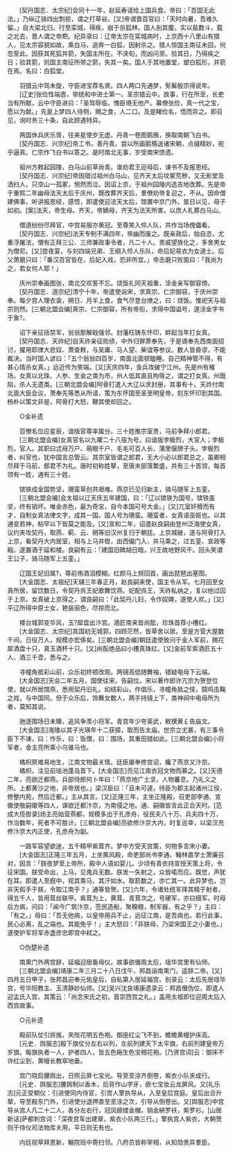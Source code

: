<!-- { "loadSidebar": true } -->
　　[契丹国志．太宗纪]会同十一年，赵延寿请给上国兵食。帝曰：「吾国无此法。」乃纵辽骑四出剽掠，谓之打草谷。[又]帝谓晋百官曰：「天时向暑，吾难久留。」自大梁北归，行至栾城，得疾，崩于杀狐林。国人剖其腹，实以盐数斗，载之北去，晋人谓之帝羓。纪异录曰：辽帝太宗在栾城病时，上京西十八里山有猎人，见太宗容貌如故，乘白马，追奔一白狐，因射杀之。猎人惊国主南征未回，何忽至此。因获其死狐并箭，失国主所在。不浃旬，而凶问至。验其日，乃得疾之日；验其箭，则国主南征所带之箭，失其一矣。国人于其地置堂，塑白狐形，并箭在焉。名曰：白狐堂。 

　　羽猎云中驾未旋，守臣进宝荐名贤。四人两口先通梦，髣髴殷宗得说年。 
　　[辽史]张俭性端悫，举统和中进士第一。圣宗猎云中。故事，行在所至，长吏当有所献，云中守臣进曰：「圣驾辱临，愧臣境无他产。幕僚张俭，真一代之宝，愿以为献。」先是上梦四人侍侧，赐之食，人二口。及是睹俭名，悟而异之。即召见，询时务三十条，自此顾遇特异。 

　　两国休兵庆乐胥，往来星使岁无虚。丹青一卷图鹅鴈，换取南朝飞白书。 
　　[契丹国志．兴宗纪]帝工书，善丹青。尝以所画鹅鴈送诸宋朝，点缀精妙，宛乎逼真。仁宗作飞白书以答之。是时南北无事，岁受南宋馈遗。 

　　祖州方敕起园陵，白马山前草尚青。谁劝君王迎母后，谏书不及报恩经。 
　　[契丹国志．兴宗纪]帝因猎过祖州白马山，见齐天太后坟冢荒秽，又无影堂及洒扫人，只空山一孤冢，恻然而泣。因诏上京，于祖州园陵内选吉地改葬。先是帝于重熙二年幽母法天太后于庆州，既改葬齐天后，羣僚劝帝复迎之，不从。因命僧建佛事，听讲报恩经，感悟，即遣使迎法天太后，馆置中京门外。筮日以见，母子如初。[案]法天，帝生母。齐天，帝嫡母，齐天为法天所害，以庶人礼葬白马山。 

　　僧道纷纷尽拜官，中宫易服亦黄冠。至尊笑入伶人队，共作当场傀儡看。 
　　[契丹国志．兴宗纪]法天专制不满四年，帝幽而废之。既亲政后，始自恣，尤重浮屠法，僧有正拜三公、三师兼政事令者，凡二十人。贵戚望族化之，多舍男女为僧尼。[又]尝夜宴，与刘四端兄弟、王纲入伶人乐队，命后妃易衣为女道士。后父萧磨只曰：「番汉百官皆在，后妃入戏，恐非所宜。」帝击磨只败面曰：「我尚为之，若女何人耶！」 

　　庆州崇奉画图张，南北交欢誓不忘。烧饭礼同天祖重，涂金亲写御容傍。 
　　[契丹国志．道宗纪]清宁十年，帝遣使诣宋，求真宗、仁宗御容，于庆州崇奉。每夕宫人理衣衾，朔日、月半上食，食气尽登台燎之，曰：烧饭。惟祀天与祖宗则然。[三朝北盟会编]真宗、仁宗御容，所有帝衔，求得中国谥号，遂涂金字书于象?。 

　　诏下亲征括禁军，翁翁那解戢强邻。封藩枉铸东怀印，衅起当年打女真。 
　　[契丹国志．天祚纪]自天祚亲征败绩，中外归罪萧奉先，于是谪奉先西南面招讨，擢用耶律大悲奴、萧查敕，与吴庸、马人望、柴谊等参议。数人皆昏谬，不能裁决。当时国人谚曰：「五个翁翁四百岁，南面北面顿瞌睡。自己精神管不得，有甚心情杀女真。」远近传为笑端。[又]天庆四年，金兵攻破宁江州。先是州有榷场，女真以北珠、人参、生金之类为市，州人低其直且拘辱之，谓之打女真。州既陷，杀人无遗类。[三朝北盟会编]阿骨打遣人大辽以求封册，其事有十。天祚付南北面大臣会议，萧奉先等悉从所请，策为东怀国至圣至明皇帝，刻东怀印到其国。杨朴以策文非是，阿骨打大怒，鞭其使却回之。 

　　○金补遗 

　　百僚名位应星辰，谙版官尊率属分。三十姓推宗室贵，马前争拜小郎君。 
　　[三朝北盟会编]女真官名以九曜二十八宿为号。曰谙版孛极烈，大官人；孛极烈，官人。其职曰忒母万户、萌眼千户、毛毛可百人长、蒲里偃牌子头。孛极烈者，纠官也，犹中国言总管云。其宗室皆谓之郎君，无大小必以郎君总之，虽卿相尽拜于马前，郎君不为礼。唐时初称姓拏，至唐末部落繁盛，共有三十首领，每首领有一姓，通有三十姓。 

　　镔铁成金国势坚，珊蛮草创共艰难。燕京已见归新主，骑马随军上五銮。 
　　[三朝北盟会编]会太祖以辽天庆五年建国，曰：「辽以镔铁为国号，镔铁虽坚，终有销坏。唯金赤色，最为奇宝，自今本国可号大金。」[又]兀室奸猾而有才，自制女真法律文字，成其一国。国人号为珊蛮。珊蛮者，女真语巫妪也。以其通变若神，粘罕以下皆莫之能及。[又]宣和二年，诏遣赵良嗣由登州泛海使女真，议约夹攻契丹，取燕、蓟、云、朔等旧汉州复归于朝廷。上京城破，遂与阿骨打入上京，看契丹大内居室，相与上马并辔，由西偏门入，并马乘之，过五銮、宣政等殿。遂置酒于延和楼。良嗣有云：「建国旧碑胡日暗，兴王故地野风干。回头笑谓王公子，骑马随军上五銮。」 

　　辽国王妃旧属?，尊前侑酒泪模糊。红颜马上频回首，画出琵琶出塞图。 
　　[大金国志．太祖纪]天辅三年春正月，赵良嗣来使，国主令从军。七月回至女真所居，留饮数日，令契丹呉王妃歌舞饮燕。妃配呉王，天祚私纳之，复以他过囚于上京。女真破上京得之，谓良嗣曰：「此契丹儿妇，令作奴婢，遂使人欢。」[又]平辽所得中原士女，艳装丽色，尽掠而北。 

　　楼台城郭变华风，玉?犀盘出汴宫。酒匠南来皆尚酝，珍珠首荐小槽红。 
　　[大金国志．太宗纪]其国初无城郭，四顾茫然，皆草舍以居。至是方营大屋数千间，日役万人，规模亦宏侈矣。[三朝北盟会编]朝廷遣使致问于金人军前，赐花犀酒盘十只，真玉酒杯十只。[又]尚酝绝品曰小槽真珠红。[又]金前军索酒匠五十人、酒三千壶，悉与之。 

　　寻幢角抵彩山前，众乐初终顿改观。两镜高低随舞袖，错疑电母下云端。 
　　[大金国志]天会二年五月，国使往宋，告嗣位。宋以著作郎许亢宗为贺登位使，就以所居馆燕，悉用契丹旧礼，如结彩山，作倡乐，寻幢角抵之伎，鬪鸡击鞠之戏，与中国同。但于众乐后，饰舞女数人，两手持镜上下，类神祠中电母所为者，莫知其说。 

　　驰逐围场日未曛，追风争羡小将军。青宫年少夸英武，敕撰黄￡告庙文。 
　　[大金国志]海陵以其子光瑛年十二获獐，取而告太庙。世宗立尤甚，有三事令臣下不谏，曰：作乐，曰：饭僧，曰：围场，其重田猎如此。[三朝北盟会编]小将军者，金主亮所乘小乌骓马也。 

　　橘枳原难易地生，江南文物最关情。廷臣屡奉修宫诏，纔了燕京又汴京。 
　　橘枳，注见前瑶池蓬岛首下。[大金国志]亮见江南衣冠文物而慕之。[又]天德二年，亮欲迁都燕。兵部侍郎何卜年曰：「燕京地广土坚，人物蕃息，乃礼义之所。上都黄沙之地，非帝居也。」梁汉臣曰：「且未可遽，待臣为郡主起诸州江役，修整内苑，然后迁都。」主从其言。[又]正隆三年，主坐正隆殿，召吏部李通、宣徽使敬嗣徽等四人，谋欲迁都汴京，为南侵之地。通、嗣徽皆言此正合天时。[范成大揽辔录]炀主亮始营燕都，规模多出于孔彦舟，役民夫八十万、兵夫四十万，作治数年，死者不可胜计。[三朝北盟会编]亮欲修汴京大内，时复巡幸，以梁汉充修汴京大内正使，孔彦舟为副。 

　　一路军容望欲迷，五千精甲紫茸齐。梦中方受天宫策，何物多言宋小妻。 
　　[大金国志]正隆三年五月，上坐熏风殿，命吏部尚书李通、翰林直学士萧廉召对，因言：「朕夜梦至上帝所，殿中人语如婴儿。少顷有青衣持宣授天策上将，令征宋国。朕受命出，上马，见鬼兵无数。朕发一矢射之，众皆喏而应。既觉，声犹在耳。即遣人至廐中，视其乘马，其汗如水。取箭数之，亦亡其一。此异梦也，岂非天假手于朕，令取江南乎？」通等皆贺。[又]六年，令诸处统军择其精于射者，得五千人，皆用茸丝联甲。紫茸为上，黄茸、青茸次之，号硬军，亦曰细军。时母后方病，问曰：「闻今广筑汴京，签民造船，聚糗粮，制军器，有之乎？」主曰：「有之。」母曰：「吾无他病，以皇帝用兵不止，远征江南，是吾病也。若行此事，民心必离，乱之端也。其能免乎！」主大怒曰：「非朕母，乃梁宋国王之小妻也。」遂使护军将军赤盏彦忠即宫中弒之。 

　　○伪楚补遗 

　　南熏门外两宫辞，延福迎居备母仪。故事欲循周太后，瑶华宫里有仙师。 
　　[三朝北盟会编]靖康二年三月二十八日戊午，邦昌诣南熏门，遥辞二帝。[又]四月五日甲子，张邦昌迎奉元佑皇后，自私第入居延福宫。别录云：太后先居瑶华宫，号华阳教主、玉清静妙仙师。[又]吴兴沈良靖康遗录云：邦昌僭伪位，即遣人迎孟氏入宫。其策云：「尚念宋氏之初，首崇西宫之礼。」盖用太祖即位迎周太后入西宫故事。 

　　○元补遗 

　　殿前队仗引旍旄，夹陛花明五色袍。御座红尘飞不到，幨幨黄幔护床高。 
　　[元史．舆服志]殿下旗仗分左右以列，左前列建天下太平旗，右前列建皇帝万岁旗。每旗执者一人，护者四人，皆五色絁生色宝相花袍。[乃贤宫词]云：御床不许红尘到，黄幔长教窣地垂。 

　　宫门晓启腰舆出，日照云屏七宝光。导至垩涂齐倒卷，紫衣小队夹成行。 
　　[元史．舆服志]腰舆制以香木，后背作山字牙，嵌七宝妆云龙屏风。又[礼乐志]元正受朝仪：引进使同内侍官，引宫人擎执导从，入至皇后宫庭。皇后出合升辇，导至殿东门外，引进使分退押直至垩涂之次，引导从倒卷出。又[舆服志]中宫导从宫人凡二十二人，各分左右行，冠凤翅缕金帽，销金絣罗袄，紫罗衫。[山居新话]萨都刺宫词：「深夜宫车出建章，紫衣小队两三行。」擎执宫人紫衣，大朝贺则于侍仪司法物库关用，平日则无有也。 

　　内廷视草拜恩新，翰院班中寄扫邻。八府员皆称宰相，从知勋贵异羣臣。 
